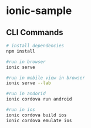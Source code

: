 # ionic-sample

## CLI Commands

``` bash
# install dependencies
npm install

#run in browser 
ionic serve 

#run in mobile view in browser 
ionic serve --lab

#run in andorid
ionic cordova run android

#run in ios
ionic cordova build ios
ionic cordova emulate ios

```


